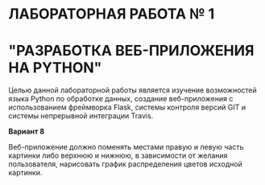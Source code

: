# ЛАБОРАТОРНАЯ РАБОТА № 1
# "РАЗРАБОТКА ВЕБ-ПРИЛОЖЕНИЯ НА PYTHON"

Целью данной лабораторной работы является изучение возможностей 
языка Python по обработке данных, создание веб-приложения с использованием 
фреймворка Flask, системы контроля версий GIT и системы непрерывной интеграции Travis.

**Вариант 8**

Веб-приложение должно поменять местами правую и левую часть картинки либо верхнюю и нижнюю, 
в зависимости от желания пользователя, нарисовать график распределения цветов исходной картинки.  